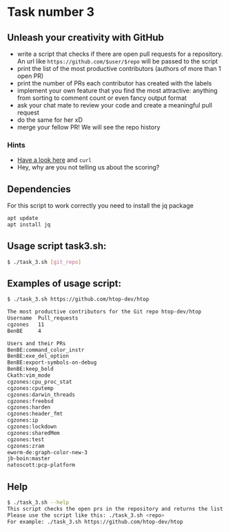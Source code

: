 # Task number 3

## Unleash your creativity with GitHub
* write a script that checks if there are open pull requests for a repository. An url like `https://github.com/$user/$repo` will be passed to the script
* print the list of the most productive contributors (authors of more than 1 open PR)
* print the number of PRs each contributor has created with the labels
* implement your own feature that you find the most attractive: anything from sorting to comment count or even fancy output format
* ask your chat mate to review your code and create a meaningful pull request
* do the same for her xD
* merge your fellow PR! We will see the repo history

### Hints
* [Have a look here](https://github.com/trending) and `curl`
* Hey, why are you not telling us about the scoring?

## Dependencies

For this script to work correctly you need to install the jq package

```sh
apt update
apt install jq
```

## Usage script task3.sh:

```sh
$ ./task_3.sh [git_repo]
```

## Examples of usage script:

```sh
$ ./task_3.sh https://github.com/htop-dev/htop

The most productive contributors for the Git repo htop-dev/htop
Username  Pull_requests
cgzones   11
BenBE     4

Users and their PRs
BenBE:command_color_instr
BenBE:exe_del_option
BenBE:export-symbols-on-debug
BenBE:keep_bold
Ckath:vim_mode
cgzones:cpu_proc_stat
cgzones:cputemp
cgzones:darwin_threads
cgzones:freebsd
cgzones:harden
cgzones:header_fmt
cgzones:ip
cgzones:lockdown
cgzones:sharedMem
cgzones:test
cgzones:zram
eworm-de:graph-color-new-3
jb-boin:master
natoscott:pcp-platform
```

## Help
```sh
$ ./task_3.sh --help
This script checks the open prs in the repository and returns the list of the most productive contributors
Please use the script like this: ./task_3.sh <repo>
For example: ./task_3.sh https://github.com/htop-dev/htop
```

